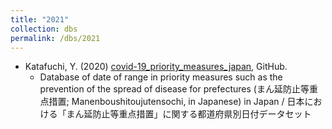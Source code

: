```yaml
---
title: "2021"
collection: dbs
permalink: /dbs/2021
---
```

* Katafuchi, Y. (2020) [covid-19_priority_measures_japan](https://github.com/yuya-katafuchi/covid-19_priority_measures_japan), GitHub.
  * Database of date of range in priority measures such as the prevention of the spread of disease for prefectures (まん延防止等重点措置; Manenboushitoujutensochi, in Japanese) in Japan / 日本における「まん延防止等重点措置」に関する都道府県別日付データセット